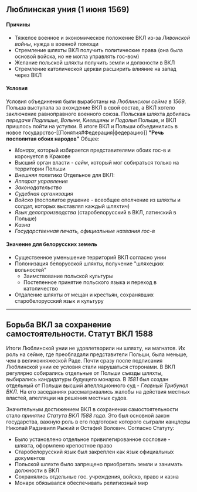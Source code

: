 ## Люблинская уния (1 июня 1569)

#### Причины
- Тяжелое военное и экономическое положение ВКЛ из-за *Ливонской войны*, нужда в военной помощи
- Стремление шляхты ВКЛ получить политические права (она была основой войска, но не могла управлять гос-вом)
- Желание польской шляхты получить земли и должности в ВКЛ
- Стремление католической церкви расширить влияние на запад через ВКЛ

#### Условия 
Условия объединения были выработаны на *Люблинском сейме в 1569*. Польша выступала за вхождение ВКЛ в свой состав, а ВКЛ хотело заключение равноправного военного союза. Польская шляхта добилась *передачи Подляшья, Волыни, Киевщины и Подолья* Польше, и ВКЛ пришлось пойти на уступки. В итоге ВКЛ и Польши объединились в новое государство-[[Понятия#Федерация|федерацию]] **"Речь посполитая обоих народов"**
Общее:
- *Монарх*, который избирается представителями обоих гос-в и коронуется в Кракове
- Высший орган власти - *сейм*, который мог собираться только на территории Польши
- *Внешняя политика*
Отдельное для ВКЛ:
- *Аппарат управления*
- *Законодательство*
- *Судебная организация*
- *Войско* (посполитое рушение - всеобщее ополчение из шляхты и солдат, которых выставлял каждый шляхтич)
- *Язык делопроизводства* (старобелорусский в ВКЛ, латинский в Польше)
- *Казна*
- *Государственная печать, официальные названия гос-в*

#### Значение для белорусских земель
- Существенное уменьшение территорий ВКЛ согласно унии
- Полонизация белорусской шляхты, получение "шляхецких вольностей"
	- Заимствование польской культуры
	- Постепенное принятие польского языка и переход в католичество
- Отдаление шляхты от мещан и крестьян, сохранявших старобелорусский язык и культуру

---

## Борьба ВКЛ за сохранение самостоятельности. Статут ВКЛ 1588

Итоги Люблинской унии не удовлетворили ни шляхту, ни магнатов. Их роль на сейме, где преобладали представители Польши, была меньше, чем в великокняжеской Раде. Почти сразу после подписания Люблинской унии ее условия стали нарушаться сторонами. В ВКЛ регулярно собирались отдельные от Польши съезды шляхты, выбирались кандидатуры будущего монарха. В *1581* был создан отдельный от Польши высший апелляционного суд - *Главный Трибунал ВКЛ*. На его заседаниях рассматривались жалобы на действия местных властей, апелляции на решения местных судов. 

Значительным достижением ВКЛ в сохранении самостоятельности стало *принятие Статута ВКЛ 1588 года*. Это был основной закон государства, важную роль в его подготовке которого сыграли канцлеры Николай Радзивилл Рыжий и Остафий Волович. Согласно Статуту:
- Было установлено отдельное привилегированное сословие - шляхта, оформлено крепостное право
- Старобелорусский язык был закреплен как язык официальных документов
- Польской шляхте было запрещено приобретать земли и занимать должности в ВКЛ
- Сохранялись отдельные гос. учреждения, войско, право и казна
- Монарх обязывался обеспечивать религиозный мир
